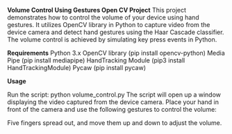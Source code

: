 **Volume Control Using Gestures Open CV Project**
This project demonstrates how to control the volume of your device using hand gestures. It utilizes OpenCV library in Python to capture video from the device camera and detect hand gestures using the Haar Cascade classifier. The volume control is achieved by simulating key press events in Python.

**Requirements**
Python 3.x
OpenCV library (pip install opencv-python)
Media Pipe (pip install mediapipe)
HandTracking Module (pip3 install HandTrackingModule)
Pycaw (pip install pycaw)

**Usage**

Run the script: python volume_control.py
The script will open up a window displaying the video captured from the device camera. Place your hand in front of the camera and use the following gestures to control the volume:

Five fingers spread out, and move them up and down to adjust the volume.
